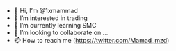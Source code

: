 - 👋 Hi, I’m @1xmammad
- 👀 I’m interested in trading
- 🌱 I’m currently learning SMC
- 💞️ I’m looking to collaborate on ...
- 📫 How to reach me (https://twitter.com/Mamad_mzd)

<!---
1xmammad/1xmammad is a ✨ special ✨ repository because its `README.md` (this file) appears on your GitHub profile.
You can click the Preview link to take a look at your changes.
--->
